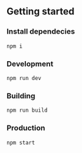 ## Getting started
### Install dependecies
```
npm i
```
### Development
```
npm run dev
```
### Building
```
npm run build
```
### Production
```
npm start
```
